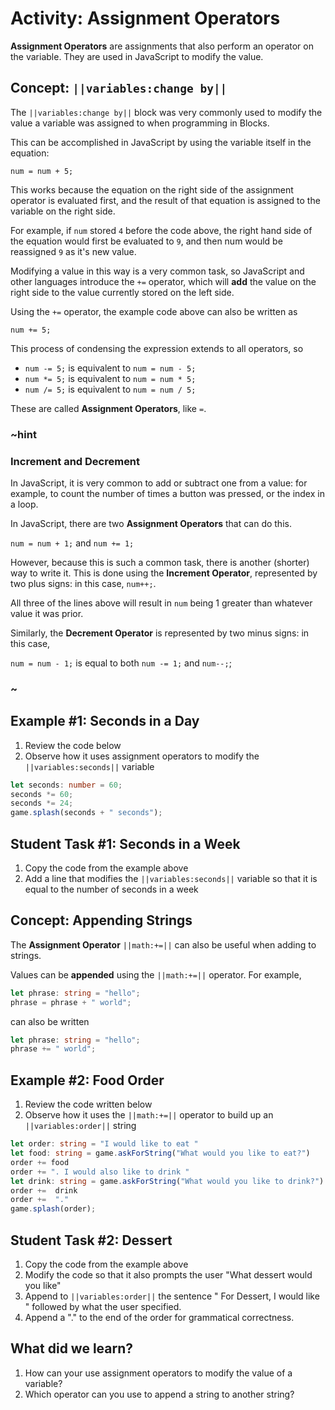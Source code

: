 # Activity: Assignment Operators

**Assignment Operators** are assignments that also perform an operator on the variable. They are used in JavaScript to modify the value.

## Concept: ``||variables:change by||``

The ``||variables:change by||`` block was very commonly used to modify the value a variable was assigned to when programming in Blocks.

This can be accomplished in JavaScript by using the variable itself in the equation:

```typescript-ignore
num = num + 5;
```

This works because the equation on the right side of the assignment operator is evaluated first, and the result of that equation is assigned to the variable on the right side.

For example, if ``num`` stored ``4`` before the code above, the right hand side of the equation would first be evaluated to ``9``, and then num would be reassigned ``9`` as it's new value.

Modifying a value in this way is a very common task, so JavaScript and other languages introduce the ``+=`` operator, which will **add** the value on the right side to the value currently stored on the left side.

Using the ``+=`` operator, the example code above can also be written as

```typescript-ignore
num += 5;
```

This process of condensing the expression extends to all operators, so

* ``num -= 5;`` is equivalent to ``num = num - 5;``
* ``num *= 5;`` is equivalent to ``num = num * 5;``
* ``num /= 5;`` is equivalent to ``num = num / 5;``

These are called **Assignment Operators**, like ``=``.

### ~hint

### Increment and Decrement

In JavaScript, it is very common to add or subtract one from a value: for example, to count the number of times a button was pressed, or the index in a loop.

In JavaScript, there are two **Assignment Operators** that can do this.

``num = num + 1;`` and ``num += 1;``

However, because this is such a common task, there is another (shorter) way to write it. This is done using the **Increment Operator**, represented by two plus signs: in this case, ``num++;``.

All three of the lines above will result in ``num`` being 1 greater than whatever value it was prior.

Similarly, the **Decrement Operator** is represented by two minus signs: in this case,

``num = num - 1;`` is equal to both ``num -= 1;`` and ``num--;``;

### ~

## Example #1: Seconds in a Day

1. Review the code below
2. Observe how it uses assignment operators to modify the ``||variables:seconds||`` variable

```typescript
let seconds: number = 60; 
seconds *= 60; 
seconds *= 24; 
game.splash(seconds + " seconds"); 
```

## Student Task #1: Seconds in a Week

1. Copy the code from the example above
2. Add a line that modifies the ``||variables:seconds||`` variable so that it is equal to the number of seconds in a week

## Concept: Appending Strings

The **Assignment Operator** ``||math:+=||`` can also be useful when adding to strings.

Values can be **appended** using the ``||math:+=||`` operator. For example, 

```typescript
let phrase: string = "hello";
phrase = phrase + " world";
```

can also be written

```typescript
let phrase: string = "hello";
phrase += " world";
```

## Example #2: Food Order

1. Review the code written below
2. Observe how it uses the ``||math:+=||`` operator to build up an ``||variables:order||`` string

```typescript
let order: string = "I would like to eat "
let food: string = game.askForString("What would you like to eat?")
order += food
order += ". I would also like to drink "
let drink: string = game.askForString("What would you like to drink?")
order +=  drink
order +=  "."
game.splash(order);
```

## Student Task #2: Dessert

1. Copy the code from the example above
2. Modify the code so that it also prompts the user "What dessert would you like"
3. Append to ``||variables:order||`` the sentence " For Dessert, I would like " followed by what the user specified.
4. Append a "." to the end of the order for grammatical correctness.

## What did we learn?

1. How can your use assignment operators to modify the value of a variable?
2. Which operator can you use to append a string to another string?